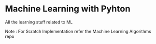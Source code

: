 # Machine Learning with Pyhton
 All the learning stuff related to ML



Note : For Scratch Implementation refer the Machine Learning Algorithms repo
